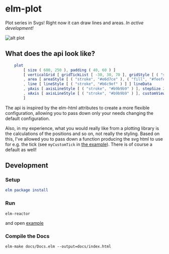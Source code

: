 # elm-plot

Plot series in Svgs! Right now it can draw lines and areas. _In active development!_

![alt plot](https://github.com/terezka/elm-plot/blob/master/example.png)

## What does the api look like?

```elm
	plot
        [ size ( 600, 250 ), padding ( 40, 60 ) ]
        [ verticalGrid [ gridTickList [ -30, 30, 70 ], gridStyle [ ( "stroke", "#e2e2e2" ) ] ]
        , area [ areaStyle [ ( "stroke", "#e6d7ce" ), ( "fill", "#feefe5" ) ] ] areaData
        , line [ lineStyle [ ( "stroke", "#b6c9ef" ) ] ] lineData
        , yAxis [ axisLineStyle [ ( "stroke", "#b9b9b9" ) ], stepSize 20, customViewLabel customLabelY ]
        , xAxis [ axisLineStyle [ ( "stroke", "#b9b9b9" ) ], customViewTick customTick, customViewLabel customLabelX ]
        ]
```

The api is inspired by the elm-html attributes to create a more flexible configuration, allowing you
to pass down only your needs changing the default configuration.

Also, in my experience, what you would really like from a plotting library is the calculations
of the positions and so on, not really the styling. Based on this, I've allowed you to pass down a function producing
the svg html to use for e.g. the tick (see `myCustomTick` in [the example](https://github.com/terezka/elm-plot/blob/master/examples/PlotExample.elm)). There is of course a default as well!

## Development

### Setup

```elm
elm package install
```

### Run

```
elm-reactor
```

and open [example](http://localhost:8000/examples/PlotExample.elm)

### Compile the Docs

```
elm-make docs/Docs.elm --output=docs/index.html
```
